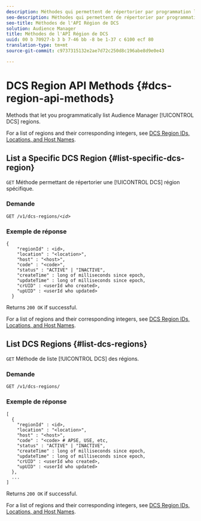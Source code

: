 ```yaml
---
description: Méthodes qui permettent de répertorier par programmation les régions d'Audience Manager DCS.
seo-description: Méthodes qui permettent de répertorier par programmation les régions d'Audience Manager DCS.
seo-title: Méthodes de l'API Région de DCS
solution: Audience Manager
title: Méthodes de l'API Région de DCS
uuid: 00 b 70927-b 3 b 7-46 bb -8 be 1-37 c 6100 ecf 80
translation-type: tm+mt
source-git-commit: c9737315132e2ae7d72c250d8c196abe8d9e0e43

---
```



# DCS Region API Methods {#dcs-region-api-methods}

Methods that let you programmatically list Audience Manager [!UICONTROL DCS] regions.

<!-- c_rest_api_regions.xml -->

For a list of regions and their corresponding integers, see [DCS Region IDs, Locations, and Host Names](../../api/dcs-intro/dcs-api-reference/dcs-regions.md).

## List a Specific DCS Region {#list-specific-dcs-region}

`GET` Méthode permettant de répertorier une [!UICONTROL DCS] région spécifique.

<!-- r_rest_api_regions_list_specific.xml -->

### Demande

`GET /v1/dcs-regions/`*`<id>`*

### Exemple de réponse

```
{ 
    "regionId" : <id>, 
    "location" : "<location>",
    "host" : "<host>",
    "code" : "<code>",
    "status" : "ACTIVE" | "INACTIVE",
    "createTime" : long of milliseconds since epoch,
    "updateTime" : long of milliseconds since epoch,
    "crUID" : <userId who created>,
    "upUID" : <userId who updated>
  }
```

Returns `200 OK` if successful.

For a list of regions and their corresponding integers, see [DCS Region IDs, Locations, and Host Names](../../api/dcs-intro/dcs-api-reference/dcs-regions.md).

## List DCS Regions {#list-dcs-regions}

`GET` Méthode de liste [!UICONTROL DCS] des régions.

<!-- r_rest_api_regions_list.xml -->

### Demande

`GET /v1/dcs-regions/`

### Exemple de réponse

```
[
  { 
    "regionId" : <id>, 
    "location" : "<location>",
    "host" : "<host>",
    "code" : "<code> # APSE, USE, etc,
    "status" : "ACTIVE" | "INACTIVE",
    "createTime" : long of milliseconds since epoch,
    "updateTime" : long of milliseconds since epoch,
    "crUID" : <userId who created>,
    "upUID" : <userId who updated>
  },
  ...
]
```

Returns `200 OK` if successful.

For a list of regions and their corresponding integers, see [DCS Region IDs, Locations, and Host Names](../../api/dcs-intro/dcs-api-reference/dcs-regions.md).
